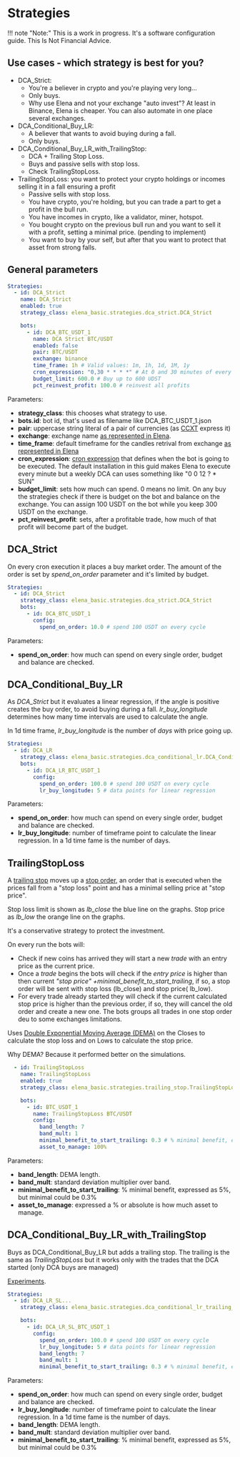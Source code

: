 # Strategies

!!! note "Note:" 
    This is a work in progress. It's a software configuration guide. This Is Not Financial Advice.

## Use cases - which strategy is best for you?

- DCA_Strict:
    - You're a believer in crypto and you're playing very long...
    - Only buys.
    - Why use Elena and not your exchange "auto invest"? At least in Binance, Elena is cheaper. You can also automate in
      one place several exchanges.
- DCA_Conditional_Buy_LR:
    - A believer that wants to avoid buying during a fall.
    - Only buys.
- DCA_Conditional_Buy_LR_with_TrailingStop:
    - DCA + Trailing Stop Loss.
    - Buys and passive sells with stop loss.
    - Check TrailingStopLoss.
- TrailingStopLoss: you want to protect your crypto holdings or incomes selling it in a fall ensuring a profit
    - Passive sells with stop loss.
    - You have crypto, you're holding, but you can trade a part to get a profit in the bull run.
    - You have incomes in crypto, like a validator, miner, hotspot.
    - You bought crypto on the previous bull run and you want to sell it with a profit, setting a minimal price. (pending to implement)
    - You want to buy by your self, but after that you want to protect that asset from strong falls.

## General parameters

````yaml
Strategies:
  - id: DCA_Strict
    name: DCA_Strict
    enabled: true
    strategy_class: elena_basic.strategies.dca_strict.DCA_Strict

    bots:
      - id: DCA_BTC_USDT_1
        name: DCA Strict BTC/USDT
        enabled: false
        pair: BTC/USDT
        exchange: binance
        time_frame: 1h # Valid values: 1m, 1h, 1d, 1M, 1y
        cron_expression: "0,30 * * * *" # At 0 and 30 minutes of every hour
        budget_limit: 600.0 # Buy up to 600 UDST
        pct_reinvest_profit: 100.0 # reinvest all profits
````

Parameters:

- **strategy_class**: this chooses what strategy to use.
- **bots.id**: bot id, that's used as filename like DCA_BTC_USDT_1.json
- **pair**: uppercase string literal of a pair of currencies (as [CCXT](https://github.com/ccxt/ccxt/wiki) express it)
- **exchange**: exchange
  name [as represented in Elena](https://github.com/Pasta-fantasia/elena/blob/main/elena/domain/model/exchange.py#L5).
- **time_frame**: default timeframe for the candles retrival from
  exchange [as represented in Elena](https://github.com/Pasta-fantasia/elena/blob/main/elena/domain/model/time_frame.py#L4)
- **cron_expression**: [cron expression](https://crontab.guru/) that defines when the bot is going to be executed. The
  default installation in this guid makes Elena to execute every minute but a weekly DCA can uses something like "0 0
  12 ? * SUN"
- **budget_limit**: sets how much can spend. 0 means no limit. On any buy the strategies check if there is budget on the
  bot and balance on the exchange. You can assign 100 USDT on the bot while you keep 300 USDT on the exchange.
- **pct_reinvest_profit**: sets, after a profitable trade, how much of that profit will become part of the budget.

## DCA_Strict

On every cron execution it places a buy market order. The amount of the order is set by _spend_on_order_ parameter and
it's limited by budget.

````yaml
Strategies:
  - id: DCA_Strict
    strategy_class: elena_basic.strategies.dca_strict.DCA_Strict
    bots:
      - id: DCA_BTC_USDT_1
        config:
          spend_on_order: 10.0 # spend 100 USDT on every cycle
````

Parameters:

- **spend_on_order**: how much can spend on every single order, budget and balance are checked.

## DCA_Conditional_Buy_LR

As _DCA_Strict_ but it evaluates a linear regression, if the angle is positive creates the buy order, to avoid buying
during a fall. _lr_buy_longitude_ determines how many time intervals are used to calculate the angle.

In 1d time frame, _lr_buy_longitude_ is the number of _days_ with price going up.

```yaml
Strategies:
  - id: DCA_LR
    strategy_class: elena_basic.strategies.dca_conditional_lr.DCA_Conditional_Buy_LR
    bots:
      - id: DCA_LR_BTC_USDT_1
        config:
          spend_on_order: 100.0 # spend 100 USDT on every cycle
          lr_buy_longitude: 5 # data points for linear regression

```

Parameters:

- **spend_on_order**: how much can spend on every single order, budget and balance are checked.
- **lr_buy_longitude**: number of timeframe point to calculate the linear regression. In a 1d time fame is the number of
  days.

## TrailingStopLoss

A [trailing stop](https://www.investopedia.com/terms/t/trailingstop.asp#:~:text=Key%20Takeaways,back%20in%20the%20other%20direction.)
moves up a [stop order](https://www.investopedia.com/terms/s/stoporder.asp),
an order that is executed when the prices fall from a "stop loss" point and has a minimal selling price at "stop price".

Stop loss limit is shown as _lb_close_ the blue line on the graphs. Stop price as _lb_low_ the orange line on the
graphs.

It's a conservative strategy to protect the investment.

On every run the bots will:

- Check if new coins has arrived they will start a new _trade_ with an entry price as the current price.
- Once a _trade_ begins the bots will check if the _entry price_ is higher than then current _"stop price"
  +minimal_benefit_to_start_trailing_, if so, a stop order will be sent with stop loss (lb_close) and stop price(
  lb_low).
- For every trade already started they will check if the current calculated stop price is higher than the previous
  order, if so, they will cancel the old order and create a new one. The bots groups all trades in one stop order deu to
  some exchanges limitations.

Uses [Double Exponential Moving Average (DEMA)](https://www.investopedia.com/terms/d/double-exponential-moving-average.asp)
on the Closes to calculate the stop loss and on Lows to calculate the stop price. 

Why DEMA? Because it performed better on the simulations.

````yaml
  - id: TrailingStopLoss
    name: TrailingStopLoss
    enabled: true
    strategy_class: elena_basic.strategies.trailing_stop.TrailingStopLoss

    bots:
      - id: BTC_USDT_1
        name: TrailingStopLoss BTC/USDT
        config:
          band_length: 7
          band_mult: 1
          minimal_benefit_to_start_trailing: 0.3 # % minimal benefit, expressed as 5%, but minimal could be 0.3%
          asset_to_manage: 100%


````

Parameters:

- **band_length**: DEMA length.
- **band_mult**: standard deviation multiplier over band.
- **minimal_benefit_to_start_trailing**: % minimal benefit, expressed as 5%, but minimal could be 0.3%
- **asset_to_manage**: expressed a % or absolute is how much asset to manage.

## DCA_Conditional_Buy_LR_with_TrailingStop

Buys as DCA_Conditional_Buy_LR but adds a trailing stop. The trailing is the same as _TrailingStopLoss_ but it works
only with the trades that the DCA started (only DCA buys are managed)

[Experiments](DCA_Conditional_Buy_LR_with_TrailingStop).

````yaml
Strategies:
  - id: DCA_LR_SL...
    strategy_class: elena_basic.strategies.dca_conditional_lr_trailing_stop.DCA_Conditional_Buy_LR_with_TrailingStop

    bots:
      - id: DCA_LR_SL_BTC_USDT_1
        config:
          spend_on_order: 100.0 # spend 100 USDT on every cycle
          lr_buy_longitude: 5 # data points for linear regression
          band_length: 7
          band_mult: 1
          minimal_benefit_to_start_trailing: 0.3 # % minimal benefit, expressed as 5%, but minimal could be 0.3%

````

Parameters:

- **spend_on_order**: how much can spend on every single order, budget and balance are checked.
- **lr_buy_longitude**: number of timeframe point to calculate the linear regression. In a 1d time fame is the number of
  days.
- **band_length**: DEMA length.
- **band_mult**: standard deviation multiplier over band.
- **minimal_benefit_to_start_trailing**: % minimal benefit, expressed as 5%, but minimal could be 0.3%